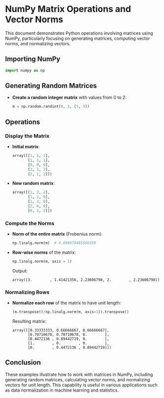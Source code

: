 
# NumPy Matrix Operations and Vector Norms

This document demonstrates Python operations involving matrices using NumPy, particularly focusing on generating matrices, computing vector norms, and normalizing vectors.

## Importing NumPy

```python
import numpy as np
```

## Generating Random Matrices

- **Create a random integer matrix** with values from 0 to 2:
  ```python
  m = np.random.randint(0, 3, (5, 3))
  ```

## Operations

### Display the Matrix

- **Initial matrix**:
  ```python
  array([[1, 1, 1],
         [1, 1, 1],
         [0, 0, 0],
         [2, 1, 2],
         [2, 1, 2]])
  ```

- **New random matrix**:
  ```python
  array([[1, 2, 2],
         [1, 1, 0],
         [1, 2, 0],
         [2, 0, 0],
         [0, 1, 2]])
  ```

### Compute the Norms

- **Norm of the entire matrix** (Frobenius norm):
  ```python
  np.linalg.norm(m)  # 4.898979485566356
  ```

- **Row-wise norms** of the matrix:
  ```python
  np.linalg.norm(m, axis = 1)
  ```
  Output:
  ```
  array([3.        , 1.41421356, 2.23606798, 2.        , 2.23606798])
  ```

### Normalizing Rows

- **Normalize each row** of the matrix to have unit length:
  ```python
  (m.transpose()/np.linalg.norm(m, axis=1)).transpose()
  ```
  Resulting matrix:
  ```
  array([[0.33333333, 0.66666667, 0.66666667],
         [0.70710678, 0.70710678, 0.        ],
         [0.4472136 , 0.89442719, 0.        ],
         [1.        , 0.        , 0.        ],
         [0.        , 0.4472136 , 0.89442719]])
  ```

## Conclusion

These examples illustrate how to work with matrices in NumPy, including generating random matrices, calculating vector norms, and normalizing vectors for unit length. This capability is useful in various applications such as data normalization in machine learning and statistics.
